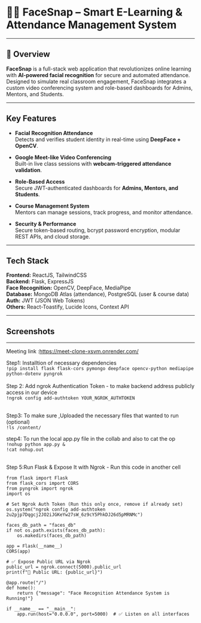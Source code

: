 # 👩‍💻 FaceSnap – Smart E-Learning & Attendance Management System

---

## 📌 Overview

**FaceSnap** is a full-stack web application that revolutionizes online learning with **AI-powered facial recognition** for secure and automated attendance. Designed to simulate real classroom engagement, FaceSnap integrates a custom video conferencing system and role-based dashboards for Admins, Mentors, and Students.

---

## Key Features

- **Facial Recognition Attendance**  
  Detects and verifies student identity in real-time using **DeepFace + OpenCV**.

- **Google Meet-like Video Conferencing**  
  Built-in live class sessions with **webcam-triggered attendance validation**.

- **Role-Based Access**  
  Secure JWT-authenticated dashboards for **Admins, Mentors, and Students**.

- **Course Management System**  
  Mentors can manage sessions, track progress, and monitor attendance.

- **Security & Performance**  
  Secure token-based routing, bcrypt password encryption, modular REST APIs, and cloud storage.

---

## Tech Stack

**Frontend:** ReactJS, TailwindCSS  
**Backend:** Flask, ExpressJS  
**Face Recognition:** OpenCV, DeepFace, MediaPipe  
**Database:** MongoDB Atlas (attendance), PostgreSQL (user & course data)  
**Auth:** JWT (JSON Web Tokens)  
**Others:** React-Toastify, Lucide Icons, Context API

---

## Screenshots



---

Meeting link :https://meet-clone-xsvm.onrender.com/

Step1: Installtion of necessary dependencies<br/>
`!pip install flask flask-cors pymongo deepface opencv-python mediapipe python-dotenv pyngrok ` <br/> <br/>
Step 2: Add ngrok Authentication Token - to make backend address publicly access in our device <br/>
` !ngrok config add-authtoken YOUR_NGROK_AUTHTOKEN ` <br/> <br/>

Step3: To make sure ,Uploaded the necessary files that wanted to run (optional) <br/>
` !ls /content/ ` <br/>

step4: To run the local app.py file in the collab and also to cat the op <br/>
` !nohup python app.py & ` <br/>
` !cat nohup.out ` <br/> <br/>

Step 5:Run Flask & Expose It with Ngrok - Run this code in another cell <br/>
```
from flask import Flask
from flask_cors import CORS
from pyngrok import ngrok
import os

# Set Ngrok Auth Token (Run this only once, remove if already set)
os.system("ngrok config add-authtoken 2u2pjp7Dqgcj2JO2iJGKeYw27sW_6z9cY5PhkDJ26d5pMRNMc")

faces_db_path = "faces_db"
if not os.path.exists(faces_db_path):
    os.makedirs(faces_db_path)
    
app = Flask(__name__)
CORS(app)

# ✅ Expose Public URL via Ngrok
public_url = ngrok.connect(5000).public_url
print(f"🚀 Public URL: {public_url}")

@app.route("/")
def home():
    return {"message": "Face Recognition Attendance System is Running!"}

if __name__ == "__main__":
    app.run(host="0.0.0.0", port=5000)  # ✅ Listen on all interfaces

```
